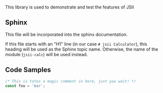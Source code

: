
This library is used to demonstrate and test the features of JSII

## Sphinx

This file will be incorporated into the sphinx documentation.

If this file starts with an "H1" line (in our case `# jsii Calculator`), this
heading will be used as the Sphinx topic name. Otherwise, the name of the module
(`jsii-calc`) will be used instead.

## Code Samples

```ts
/* This is totes a magic comment in here, just you wait! */
const foo = 'bar';
```

